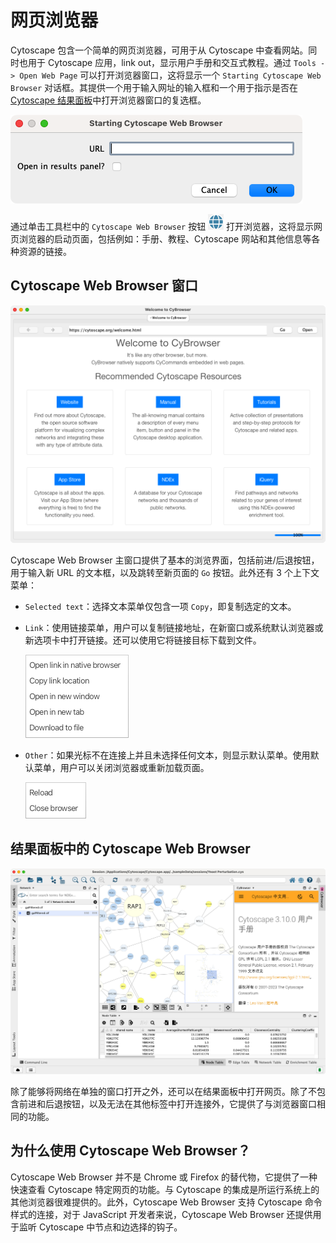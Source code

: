 # 网页浏览器

Cytoscape 包含一个简单的网页浏览器，可用于从 Cytoscape 中查看网站。同时也用于 Cytoscape 应用，link out，显示用户手册和交互式教程。通过 `Tools -> Open Web Page` 可以打开浏览器窗口，这将显示一个 `Starting Cytoscape Web Browser` 对话框。其提供一个用于输入网址的输入框和一个用于指示是否在 [Cytoscape 结果面板](#结果面板中的-cytoscape-web-browser)中打开浏览器窗口的复选框。

![](images/web-browser/cytoscape-web-browser-dialog.png)

通过单击工具栏中的 `Cytoscape Web Browser` 按钮 ![](images/web-browser/web-icon.png) 打开浏览器，这将显示网页浏览器的启动页面，包括例如：手册、教程、Cytoscape 网站和其他信息等各种资源的链接。

## Cytoscape Web Browser 窗口

![](images/web-browser/cytoscape-web-browser.png)

Cytoscape Web Browser 主窗口提供了基本的浏览界面，包括前进/后退按钮，用于输入新 URL 的文本框，以及跳转至新页面的 `Go` 按钮。此外还有 3 个上下文菜单：

- `Selected text`：选择文本菜单仅包含一项 `Copy`，即复制选定的文本。
- `Link`：使用链接菜单，用户可以复制链接地址，在新窗口或系统默认浏览器或新选项卡中打开链接。还可以使用它将链接目标下载到文件。

    ![](images/web-browser/link-right-click.png)

- `Other`：如果光标不在连接上并且未选择任何文本，则显示默认菜单。使用默认菜单，用户可以关闭浏览器或重新加载页面。

    ![](images/web-browser/right-click.png)

## 结果面板中的 Cytoscape Web Browser

![](images/web-browser/cytoscape-web-browser-results-panel.png)

除了能够将网络在单独的窗口打开之外，还可以在结果面板中打开网页。除了不包含前进和后退按钮，以及无法在其他标签中打开连接外，它提供了与浏览器窗口相同的功能。

## 为什么使用 Cytoscape Web Browser？

Cytoscape Web Browser 并不是 Chrome 或 Firefox 的替代物，它提供了一种快速查看 Cytoscape 特定网页的功能。与 Cytoscape 的集成是所运行系统上的其他浏览器很难提供的。此外，Cytoscape Web Browser 支持 Cytoscape 命令样式的连接，对于 JavaScript 开发者来说，Cytoscape Web Browser 还提供用于监听 Cytoscape 中节点和边选择的钩子。
